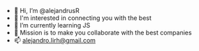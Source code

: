 - 👋 Hi, I’m @alejandrusR
- 👀 I'm interested in connecting you with the best
- 🌱 I’m currently learning JS
- 💞️ Mission is to make you collaborate with the best companies
- 📫 alejandro.lirh@gmail.com 
<!---
alejandrusR/alejandrusR is a ✨ special ✨ repository because its `README.md` (this file) appears on your GitHub profile.
You can click the Preview link to take a look at your changes.
--->
